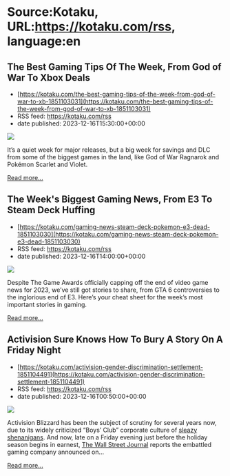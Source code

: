# Source:Kotaku, URL:https://kotaku.com/rss, language:en

## The Best Gaming Tips Of The Week, From God of War To Xbox Deals
 - [https://kotaku.com/the-best-gaming-tips-of-the-week-from-god-of-war-to-xb-1851103031](https://kotaku.com/the-best-gaming-tips-of-the-week-from-god-of-war-to-xb-1851103031)
 - RSS feed: https://kotaku.com/rss
 - date published: 2023-12-16T15:30:00+00:00

<img class="type:primaryImage" src="https://i.kinja-img.com/image/upload/c_fit,q_80,w_636/cc70a38384e809c348cf9fe1aa37d0b5.jpg" /><p>It’s a quiet week for major releases, but a big week for savings and DLC from some of the biggest games in the land, like God of War Ragnarok and Pokémon Scarlet and Violet. </p><p><a href="https://kotaku.com/the-best-gaming-tips-of-the-week-from-god-of-war-to-xb-1851103031">Read more...</a></p>

## The Week's Biggest Gaming News, From E3 To Steam Deck Huffing
 - [https://kotaku.com/gaming-news-steam-deck-pokemon-e3-dead-1851103030](https://kotaku.com/gaming-news-steam-deck-pokemon-e3-dead-1851103030)
 - RSS feed: https://kotaku.com/rss
 - date published: 2023-12-16T14:00:00+00:00

<img class="type:primaryImage" src="https://i.kinja-img.com/image/upload/c_fit,q_80,w_636/35126e4591abeda93320164c578e47e2.jpg" /><p>Despite The Game Awards officially capping off the end of video game news for 2023, we’ve still got stories to share, from GTA 6 controversies to the inglorious end of E3. Here’s your cheat sheet for the week’s most important stories in gaming.</p><p><a href="https://kotaku.com/gaming-news-steam-deck-pokemon-e3-dead-1851103030">Read more...</a></p>

## Activision Sure Knows How To Bury A Story On A Friday Night
 - [https://kotaku.com/activision-gender-discrimination-settlement-1851104491](https://kotaku.com/activision-gender-discrimination-settlement-1851104491)
 - RSS feed: https://kotaku.com/rss
 - date published: 2023-12-16T00:50:00+00:00

<img class="type:primaryImage" src="https://i.kinja-img.com/image/upload/c_fit,q_80,w_636/52dcc2894734a028e11746c961a11393.jpg" /><p>Activision Blizzard has been the subject of scrutiny for several years now, due to its widely criticized “Boys’ Club” corporate culture of <a class="sc-1out364-0 dPMosf sc-145m8ut-0 lcFFec js_link" href="https://kotaku.com/inside-blizzard-developers-infamous-bill-cosby-suite-1847378762">sleazy shenanigans</a>. And now, late on a Friday evening just before the holiday season begins in earnest, <a class="sc-1out364-0 dPMosf sc-145m8ut-0 lcFFec js_link" href="https://www.wsj.com/articles/activision-says-top-executives-didnt-ignore-harassment-reports-11655380008" rel="noopener noreferrer" target="_blank">The Wall Street Journal</a> reports the embattled gaming company announced on…</p><p><a href="https://kotaku.com/activision-gender-discrimination-settlement-1851104491">Read more...</a></p>

